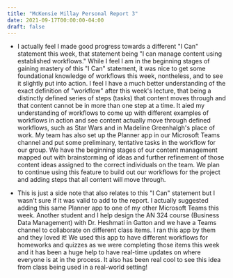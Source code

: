 ```yaml
---
title: "McKensie Millay Personal Report 3"
date: 2021-09-17T00:00:00-04:00
draft: false
---
```


* I actually feel I made good progress towards a different "I Can" statement this week, that statement being "I can manage content using established workflows." 
While I feel I am in the beginning stages of gaining mastery of this "I Can" statement, it was nice to get some foundational knowledge of workflows this week, 
nontheless, and to see it slightly put into action. I feel I have a much better understanding of the exact definition of "workflow" after this week's lecture,
that being a distinctly defined series of steps (tasks) that content moves through and that content cannot be in more than one step at a time. It aied my
understanding of workflows to come up with different examples of workflows in action and see content actually move through defined workflows, such as Star Wars 
and in Madeline Greenhalgh's place of work. My team has also set up the Planner app in our Microsoft Teams channel and put some preliminary, tentative tasks in
the workflow for our group. We have the beginning stages of our content management mapped out with brainstorming of ideas and further refinement of those content 
ideas assigned to the correct individuals on the team. We plan to continue using this feature to build out our workflows for the project and adding steps that 
all content will move through. 

* This is just a side note that also relates to this "I Can" statement but I wasn't sure if it was valid to add to the report. I actually suggested adding this same Planner app to one of my other Microsoft Teams this week. Another student and I help design the AN 324 course (Business Data Management) with Dr. Heshmati in Gatton and we have a Teams channel to collaborate on different class items. I ran this app by them and they loved it! We used this app to have different workflows for homeworks and quizzes as we were completing those items this week and it has been a huge help to have real-time updates on 
where everyone is at in the process. It also has been real cool to see this idea from class being used in a real-world setting!
